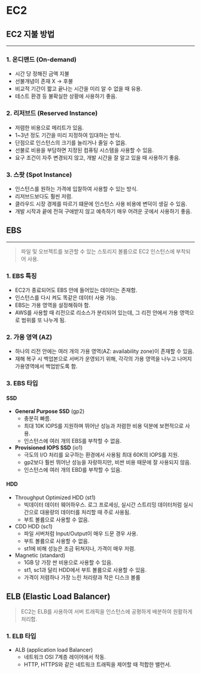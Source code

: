 # EC2

## EC2 지불 방법

***

### 1. 온디맨드 (On-demand)

* 시간 당 정해진 금액 지불
* 선불개념이 존재 X -> 후불
* 비교적 기간이 짧고 끝나는 시간을 미리 알 수 없을 때 유용.
* 테스트 환경 등 불확실한 상황에 사용하기 좋음.

### 2. 리저브드 (Reserved Instance)

* 저렴한 비용으로 메리트가 있음.
* 1\~3년 정도 기간을 미리 지정하여 임대하는 방식.
* 단점으로 인스턴스의 크기를 늘리거나 줄일 수 없음.
* 선불로 비용을 부담하면 지정된 컴퓨팅 시스템을 사용할 수 있음.
* 요구 조건이 자주 변경되지 않고, 개발 시간을 잘 알고 있을 때 사용하기 좋음.

### 3. 스팟 (Spot Instance)

* 인스턴스를 원하는 가격에 입찰하여 사용할 수 있는 방식.
* 리저브드보다도 훨씬 저렴.
* 클라우드 시장 경제를 따르기 떄문에 인스턴스 사용 비용에 변덕이 생길 수 있음.
* 개발 시작과 끝에 전혀 구애받지 않고 예측하기 매우 어려운 곳에서 사용하기 좋음.





## EBS

***

> 파일 및 오브젝트를 보관할 수 있는 스토리지 볼륨으로 EC2 인스턴스에 부착되어 사용.

### 1. EBS 특징



* EC2가 종료되어도 EBS 안에 들어있는 데이터는 존재함.
* 인스턴스를 다시 켜도 똑같은 데이터 사용 가능.
* EBS는 가용 영역을 설정해줘야 함.
* AWS를 사용할 때 리전으로 리소스가 분리되어 있는데, 그 리전 안에서 가용 영역으로 범위를 또 나누게 됨.



### 2. 가용 영역 (AZ)

* 하나의 리전 안에는 여러 개의 가용 영역(AZ: availability zone)이 존재할 수 있음.
* 재해 복구 시 백업본으로 서버가 운영되기 위해, 각각의 가용 영역을 나누고 나머지 가용영역에서 백업받도록 함.



### 3. EBS 타입

#### SSD

* **General Purpose SSD** (gp2)&#x20;
  * 충분히 빠름.
  * 최대 10K IOPS를 지원하며 뛰어난 성능과 저렴한 비용 덕분에 보편적으로 사용.
  * 인스턴스에 여러 개의 EBS를 부착할 수 없음.
* **Provisioned IOPS SSD** (io1)
  * 극도의 I/O 처리를 요구하는 환경에서 사용됨 최대 60K의 IOPS를 지원.
  * gp2보다 훨씬 뛰어난 성능을 자랑하지만, 비싼 비용 때문에 잘 사용되지 않음.
  * 인스턴스에 여러 개의 EBD를 부착할 수 있음.

#### HDD

* Throughput Optimized HDD (st1)
  * 빅데이터 데이터 웨어하우스. 로그 프로세싱, 실시간 스트리밍 데이터처럼 실시간으로 대용량의 데이터를 처리할 때 주로 사용됨.
  * 부트 볼륨으로 사용할 수 없음.
* CDD HDD (sc1)
  * 파일 서버처럼 Input/Output이 매우 드문 경우 사용.
  * 부트 볼륨으로 사용할 수 없음.
  * st1에 비해 성능은 조금 뒤쳐지나, 가격이 매우 저렴.
* Magnetic (standard)
  * 1GB 당 가장 싼 비용으로 사용할 수 있음.
  * st1, sc1과 달리 HDD에서 부트 볼륨으로 사용할 수 있음.
  * 가격이 저렴하나 가장 느린 처리량과 작은 디스크 볼륨



## ELB (Elastic Load Balancer)

> EC2는 ELB를 사용하여 서버 트래픽을 인스턴스에 공평하게 배분하여 원활하게 처리함.

### 1. ELB 타입

* ALB (application load Balancer)
  * 네트워크 OSI 7계층 레이어에서 작동.
  * HTTP, HTTPS와 같은 네트워크 트래픽을 제어할 때 적합한 밸런서.
